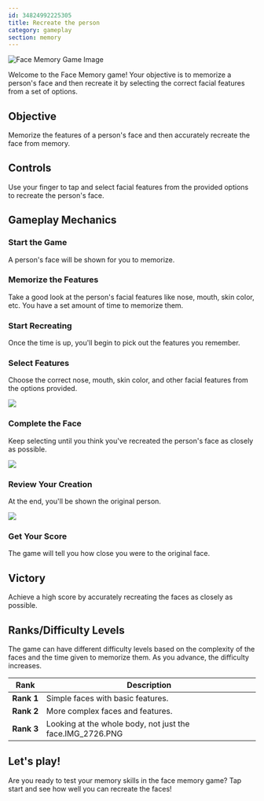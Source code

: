 ```yaml
---
id: 34824992225305
title: Recreate the person
category: gameplay
section: memory
---
```

![Face Memory Game Image](https://help.studycat.com/hc/article_attachments/34824961331481)

Welcome to the Face Memory game! Your objective is to memorize a person's face and then recreate it by selecting the correct facial features from a set of options.

## Objective

Memorize the features of a person's face and then accurately recreate the face from memory.

## Controls

Use your finger to tap and select facial features from the provided options to recreate the person's face.

## Gameplay Mechanics

### Start the Game

A person's face will be shown for you to memorize.

### Memorize the Features

Take a good look at the person's facial features like nose, mouth, skin color, etc. You have a set amount of time to memorize them.

### Start Recreating

Once the time is up, you'll begin to pick out the features you remember.

### Select Features

Choose the correct nose, mouth, skin color, and other facial features from the options provided.

![](https://help.studycat.com/hc/article_attachments/34824961340697)

### Complete the Face

Keep selecting until you think you've recreated the person's face as closely as possible.

![](https://help.studycat.com/hc/article_attachments/34824961345177)

### Review Your Creation

At the end, you'll be shown the original person.

![](https://help.studycat.com/hc/article_attachments/34824961349017)

### Get Your Score

The game will tell you how close you were to the original face.

## Victory

Achieve a high score by accurately recreating the faces as closely as possible.

## Ranks/Difficulty Levels

The game can have different difficulty levels based on the complexity of the faces and the time given to memorize them. As you advance, the difficulty increases.

| Rank | Description |
| --- | --- |
| **Rank&nbsp;1** | Simple faces with basic features. |
| **Rank&nbsp;2** | More complex faces and features. |
| **Rank&nbsp;3** | Looking at the whole body, not just the face.IMG_2726.PNG |

## Let's play!

Are you ready to test your memory skills in the face memory game? Tap start and see how well you can recreate the faces!